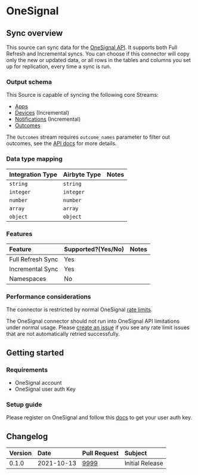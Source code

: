 # OneSignal

## Sync overview

This source can sync data for the [OneSignal API](https://documentation.onesignal.com/reference). It supports both Full Refresh and Incremental syncs. You can choose if this connector will copy only the new or updated data, or all rows in the tables and columns you set up for replication, every time a sync is run.

### Output schema

This Source is capable of syncing the following core Streams:

* [Apps](https://documentation.onesignal.com/reference/view-apps-apps)
* [Devices](https://documentation.onesignal.com/reference/view-devices) \(Incremental\)
* [Notifications](https://documentation.onesignal.com/reference/view-notification) \(Incremental\)
* [Outcomes](https://documentation.onesignal.com/reference/view-outcomes)

The `Outcomes` stream requires `outcome_names` parameter to filter out outcomes, see the [API docs](https://documentation.onesignal.com/reference/view-outcomes) for more details.

### Data type mapping

| Integration Type | Airbyte Type | Notes |
| :--- | :--- | :--- |
| `string` | `string` |  |
| `integer` | `integer` |  |
| `number` | `number` |  |
| `array` | `array` |  |
| `object` | `object` |  |

### Features

| Feature | Supported?\(Yes/No\) | Notes |
| :--- | :--- | :--- |
| Full Refresh Sync | Yes |  |
| Incremental Sync | Yes |  |
| Namespaces | No |  |

### Performance considerations

The connector is restricted by normal OneSignal [rate limits](https://documentation.onesignal.com/docs/rate-limits).

The OneSignal connector should not run into OneSignal API limitations under normal usage. Please [create an issue](https://github.com/airbytehq/airbyte/issues) if you see any rate limit issues that are not automatically retried successfully.

## Getting started

### Requirements

* OneSignal account
* OneSignal user auth Key

### Setup guide

Please register on OneSignal and follow this [docs](https://documentation.onesignal.com/docs/accounts-and-keys#user-auth-key) to get your user auth key.

## Changelog

| Version | Date | Pull Request | Subject |
| :--- | :--- | :--- | :--- |
| 0.1.0 | 2021-10-13 | [9999](https://github.com/airbytehq/airbyte/pull/9999) | Initial Release |

